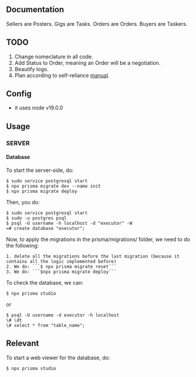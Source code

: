 ## Documentation

Sellers are Posters.
Gigs are Tasks.
Orders are Orders.
Buyers are Taskers.

## TODO
1. Change nomeclature in all code.
2. Add Status to Order, meaning an Order will be a negotiation.
3. Beautify logo.
4. Plan according to self-reliance [manual](https://www.churchofjesuschrist.org/study/manual/starting-and-growing-my-business-for-self-reliance?lang=por).

## Config

- it uses node v19.0.0

## Usage

### SERVER

#### Database
To start the server-side, do:

```shell
$ sudo service postgresql start
$ npx prisma migrate dev --name init
$ npx prisma migrate deploy
```

Then, you do:
```shell
$ sudo service postgresql start
$ sudo -u postgres psql
$ psql -U username -h localhost -d "executor" -W
=# create database "executor";
```
Now, to apply the migrations in the prisma/migrations/ folder, we need to do the following: 
```
1. delete all the migrations before the last migration (because it contains all the logic implemented before)
2. We do: ```$ npx prisma migrate reset```
3. We do: ```$npx prisma migrate deploy```
```

To check the database, we can:
```shell
$ npx prisma studio 
```
or 
```shell
$ psql -U username -d executor -h localhost
\# \dt
\# select * from "table_name";
```

## Relevant

To start a web viewer for the database, do:
```shell
$ npx prisma studio
```

